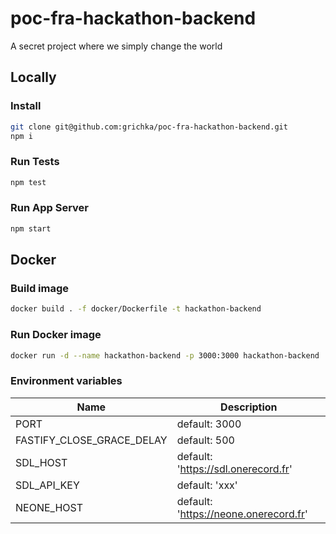 # poc-fra-hackathon-backend

A secret project where we simply change the world

## Locally

### Install

```bash
git clone git@github.com:grichka/poc-fra-hackathon-backend.git
npm i
```

### Run Tests

```bash
npm test
```

### Run App Server

```bash
npm start
```

## Docker

### Build image

```bash
docker build . -f docker/Dockerfile -t hackathon-backend
```

### Run Docker image

```bash
docker run -d --name hackathon-backend -p 3000:3000 hackathon-backend
```

### Environment variables

Name | Description
--|--
PORT | default: 3000
FASTIFY_CLOSE_GRACE_DELAY | default: 500
SDL_HOST | default: 'https://sdl.onerecord.fr'
SDL_API_KEY | default: 'xxx'
NEONE_HOST | default: 'https://neone.onerecord.fr'
